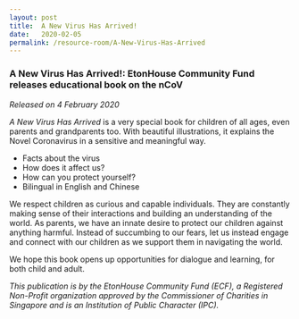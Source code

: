 ```yaml
---
layout: post
title:  A New Virus Has Arrived!
date:   2020-02-05
permalink: /resource-room/A-New-Virus-Has-Arrived
---
```


### A New Virus Has Arrived!: EtonHouse Community Fund releases educational book on the nCoV
_Released on 4 February 2020_

*A New Virus Has Arrived* is a very special book for children of all ages, even parents and grandparents too. With beautiful illustrations, it explains the Novel Coronavirus in a sensitive and meaningful way. 

- Facts about the virus 
- How does it affect us?
- How can you protect yourself?
- Bilingual in English and Chinese

We respect children as curious and capable individuals. They are constantly making sense of their interactions and building an understanding of the world. As parents, we have an innate desire to protect our children against anything harmful. Instead of succumbing to our fears, let us instead engage and connect with our children as we support them in navigating the world.    

We hope this book opens up opportunities for dialogue and learning, for both child and adult. 

_This publication is by the EtonHouse Community Fund (ECF), a Registered Non-Profit organization
approved by the Commissioner of Charities in Singapore and is an Institution of
Public Character (IPC)._

 
